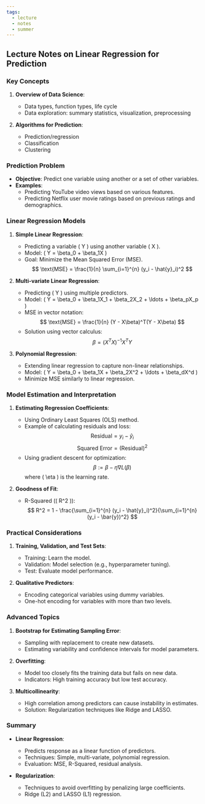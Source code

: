 ```yaml
---
tags:
  - lecture
  - notes
  - summer
---
```

## Lecture Notes on Linear Regression for Prediction

### Key Concepts
1. **Overview of Data Science**:
   - Data types, function types, life cycle
   - Data exploration: summary statistics, visualization, preprocessing

2. **Algorithms for Prediction**:
   - Prediction/regression
   - Classification
   - Clustering

### Prediction Problem
- **Objective**: Predict one variable using another or a set of other variables.
- **Examples**:
  - Predicting YouTube video views based on various features.
  - Predicting Netflix user movie ratings based on previous ratings and demographics.

### Linear Regression Models
1. **Simple Linear Regression**:
   - Predicting a variable \( Y \) using another variable \( X \).
   - Model: \( Y = \beta_0 + \beta_1X \)
   - Goal: Minimize the Mean Squared Error (MSE).
     $$ \text{MSE} = \frac{1}{n} \sum_{i=1}^{n} (y_i - \hat{y}_i)^2 $$

2. **Multi-variate Linear Regression**:
   - Predicting \( Y \) using multiple predictors.
   - Model: \( Y = \beta_0 + \beta_1X_1 + \beta_2X_2 + \ldots + \beta_pX_p \)
   - MSE in vector notation:
     $$ \text{MSE} = \frac{1}{n} (Y - X\beta)^T(Y - X\beta) $$
   - Solution using vector calculus:
     $$ \beta = (X^TX)^{-1}X^TY $$

3. **Polynomial Regression**:
   - Extending linear regression to capture non-linear relationships.
   - Model: \( Y = \beta_0 + \beta_1X + \beta_2X^2 + \ldots + \beta_dX^d \)
   - Minimize MSE similarly to linear regression.

### Model Estimation and Interpretation
1. **Estimating Regression Coefficients**:
   - Using Ordinary Least Squares (OLS) method.
   - Example of calculating residuals and loss:
     $$ \text{Residual} = y_i - \hat{y}_i $$
     $$ \text{Squared Error} = (\text{Residual})^2 $$
   - Using gradient descent for optimization:
     $$ \beta := \beta - \eta \nabla L(\beta) $$
     where \( \eta \) is the learning rate.

2. **Goodness of Fit**:
   - R-Squared (\( R^2 \)):
     $$ R^2 = 1 - \frac{\sum_{i=1}^{n} (y_i - \hat{y}_i)^2}{\sum_{i=1}^{n} (y_i - \bar{y})^2} $$

### Practical Considerations
1. **Training, Validation, and Test Sets**:
   - Training: Learn the model.
   - Validation: Model selection (e.g., hyperparameter tuning).
   - Test: Evaluate model performance.

2. **Qualitative Predictors**:
   - Encoding categorical variables using dummy variables.
   - One-hot encoding for variables with more than two levels.

### Advanced Topics
1. **Bootstrap for Estimating Sampling Error**:
   - Sampling with replacement to create new datasets.
   - Estimating variability and confidence intervals for model parameters.

2. **Overfitting**:
   - Model too closely fits the training data but fails on new data.
   - Indicators: High training accuracy but low test accuracy.

3. **Multicollinearity**:
   - High correlation among predictors can cause instability in estimates.
   - Solution: Regularization techniques like Ridge and LASSO.

### Summary
- **Linear Regression**:
  - Predicts response as a linear function of predictors.
  - Techniques: Simple, multi-variate, polynomial regression.
  - Evaluation: MSE, R-Squared, residual analysis.

- **Regularization**:
  - Techniques to avoid overfitting by penalizing large coefficients.
  - Ridge (L2) and LASSO (L1) regression.